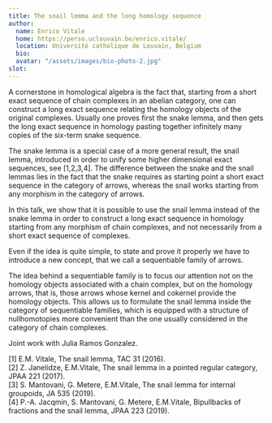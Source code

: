 ```yaml
---
title: The snail lemma and the long homology sequence 
author: 
  name: Enrico Vitale
  home: https://perso.uclouvain.be/enrico.vitale/
  location: Université catholique de Louvain, Belgium
  bio: 
  avatar: "/assets/images/bio-photo-2.jpg"
slot: 
---
```


A cornerstone in homological algebra is the fact that, starting from a short exact sequence of chain complexes in an abelian category, one can construct a long exact sequence relating the homology objects of the original complexes. Usually one proves first the snake lemma, and then gets the long exact sequence in homology pasting together infinitely many copies of the six-term snake sequence.

The snake lemma is a special case of a more general result, the snail lemma, introduced in order to unify some higher dimensional exact sequences, see [1,2,3,4]. The difference  between the snake and the snail lemmas lies in the fact that the snake requires as starting point a short exact sequence in the category of arrows, whereas the snail works starting from any morphism in the category of arrows.

In this talk, we show that it is possible to use the snail lemma instead of the snake lemma in order to construct a long exact sequence in homology starting from any morphism of chain complexes, and not necessarily from a short exact sequence of complexes.

Even if the idea is quite simple, to state and prove it properly we have to introduce a new concept, that we call a sequentiable family of arrows.

The idea behind a sequentiable family is to focus our attention not on the homology objects associated with a chain complex, but on the homology arrows, that is, those arrows whose kernel and cokernel provide the homology objects. This allows us to formulate the snail lemma inside the category of sequentiable families, which is equipped with a structure of nullhomotopies more convenient than the one usually considered in the category of chain complexes.

Joint work with Julia Ramos Gonzalez.

[1] E.M. Vitale, The snail lemma, TAC 31 (2016).  
[2] Z. Janelidze, E.M.Vitale, The snail lemma in a pointed regular category, JPAA 221 (2017).  
[3] S. Mantovani, G. Metere, E.M.Vitale, The snail lemma for internal groupoids, JA 535 (2019).  
[4] P.-A. Jacqmin, S. Mantovani, G. Metere, E.M.Vitale, Bipullbacks of fractions and the snail lemma, JPAA 223 (2019).
